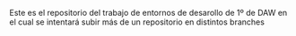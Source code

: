 Este es el repositorio del trabajo de entornos de desarollo de 1º de DAW
en el cual se intentará subir más de un repositorio en distintos branches
